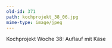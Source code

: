 ```yaml
---
old-id: 371
path: kochprojekt_38_06.jpg
mime-type: image/jpeg
---
```

Kochprojekt Woche 38:
Auflauf mit Käse
